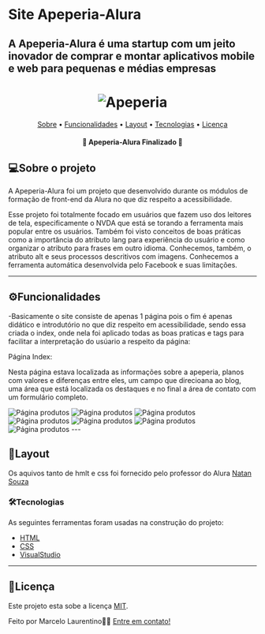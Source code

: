 # Site Apeperia-Alura
## A Apeperia-Alura é uma startup com um jeito inovador de comprar e montar aplicativos mobile e web para pequenas e médias empresas

<h1 align="center">
  <img title="Apeperia" src="img/logotipo-apeperia.png" />
</h1>

<p align="center">
 <a href="#sobre-o-projeto">Sobre</a> •
 <a href="#funcionalidades">Funcionalidades</a> •
 <a href="#layout">Layout</a> • 
 <a href="#tecnologias">Tecnologias</a> • 
 <a href="#user-content--licença">Licença</a>
</p>

<h4 align="center"> 
	🚧  Apeperia-Alura Finalizado  🚧
</h4>


## 💻Sobre o projeto

A Apeperia-Alura foi um projeto que desenvolvido durante os módulos de formação de front-end da Alura no que diz respeito a acessibilidade.

Esse projeto foi totalmente focado em usuários que fazem uso dos leitores de tela, especificamente o NVDA que está se torando a ferramenta mais popular entre os usuários. Também foi visto conceitos de boas práticas como a importância do atributo lang para experiência do usuário e como organizar o atributo para frases em outro idioma. Conhecemos, também, o atributo alt e seus processos descritivos com imagens. Conhecemos a ferramenta automática desenvolvida pelo Facebook e suas limitações.

---

## ⚙Funcionalidades

-Basicamente o site consiste de apenas 1 página pois o fim é apenas didático e introdutório no que diz respeito em acessibilidade, sendo essa criada o index, onde nela foi aplicado todas as boas praticas e tags para facilitar a interpretação do usúario a respeito da página:

  Página Index:
  
  Nesta página estava localizada as informações sobre a apeperia, planos com valores e diferenças entre eles, um campo que direcioana ao blog, uma área que está localizada os destaques e no final a área de contato com um formulário completo. 
  
  <img title="Página produtos" src="img/index1.png" />
  
  <img title="Página produtos" src="img/index2.png" />
  
  <img title="Página produtos" src="img/index3.png" />
  
  <img title="Página produtos" src="img/index4.png" />
  
  <img title="Página produtos" src="img/index5.png" />
  
  <img title="Página produtos" src="img/index6.png" />
  
  <img title="Página produtos" src="img/index7.png" />
  ---

## 🎨Layout

Os aquivos tanto de hmlt e css foi fornecido pelo professor do Alura 
[Natan Souza](https://www.linkedin.com/in/designernatan/)


### 🛠Tecnologias

As seguintes ferramentas foram usadas na construção do projeto:

- [HTML](https://www.w3schools.com/html/default.asp)
- [CSS](https://www.w3schools.com/css/)
- [VisualStudio](https://visualstudio.microsoft.com/pt-br/)

---


## 📝Licença

Este projeto esta sobe a licença [MIT](./LICENSE).

Feito por Marcelo Laurentino👋🏽 [Entre em contato!](https://www.linkedin.com/in/marcelo-laurentino-8a54ba114/)
